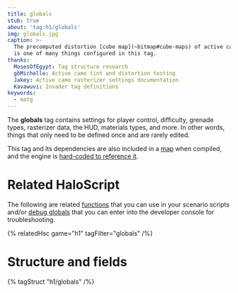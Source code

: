 ```yaml
---
title: globals
stub: true
about: 'tag:h1/globals'
img: globals.jpg
caption: >-
  The precomputed distortion [cube map](~bitmap#cube-maps) of active camouflage
  is one of many things configured in this tag.
thanks:
  MosesOfEgypt: Tag structure research
  gbMichelle: Active camo tint and distortion testing
  Jakey: Active camo rasterizer settings documentation
  Kavawuvi: Invader tag definitions
keywords:
  - matg
---
```

The **globals** tag contains settings for player control, difficulty, grenade types, rasterizer data, the HUD, materials types, and more. In other words, things that only need to be defined once and are rarely edited.

This tag and its dependencies are also included in a [map](~maps) when compiled, and the engine is [hard-coded to reference it](~hard-coded-data#globals).

# Related HaloScript
The following are related [functions](~scripting#functions) that you can use in your scenario scripts and/or [debug globals](~scripting#external-globals) that you can enter into the developer console for troubleshooting.

{% relatedHsc game="h1" tagFilter="globals" /%}

# Structure and fields

{% tagStruct "h1/globals" /%}
